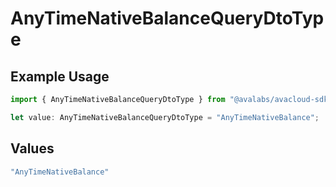 # AnyTimeNativeBalanceQueryDtoType

## Example Usage

```typescript
import { AnyTimeNativeBalanceQueryDtoType } from "@avalabs/avacloud-sdk/models/components";

let value: AnyTimeNativeBalanceQueryDtoType = "AnyTimeNativeBalance";
```

## Values

```typescript
"AnyTimeNativeBalance"
```